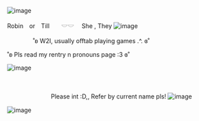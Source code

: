 
![image](https://64.media.tumblr.com/d81ab5dd0c443819d82ff37d8f5c50e5/6858cce81a99a1b7-bf/s1280x1920/90edf4045684eb40b12d36fc115de84719be1261.gif)

Robin　or　Till　　𓎟𓎟 　She , They ![image](https://i.ibb.co/svZRJLh/IMG-5581.gif)

　　　　
˚ʚ W2I, usually offtab playing games .^.  ɞ˚

˚ʚ Pls read my rentry n pronouns page :3  ɞ˚


![image](https://i.pinimg.com/736x/f9/11/2d/f9112d9638bfb4ba92cece06cb0fb64c.jpg)





　　　　　　　　　　

　　　　　　　                                                                                                  Please int :D,, Refer by current name pls!
                                                                                  ![image](https://i.ibb.co/pWRrqfm/IMG-7963.gif)

   ![image](https://64.media.tumblr.com/d81ab5dd0c443819d82ff37d8f5c50e5/6858cce81a99a1b7-bf/s1280x1920/90edf4045684eb40b12d36fc115de84719be1261.gifv)
